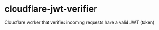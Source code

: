 # cloudflare-jwt-verifier
Cloudflare worker that verifies incoming requests have a valid JWT (token)
